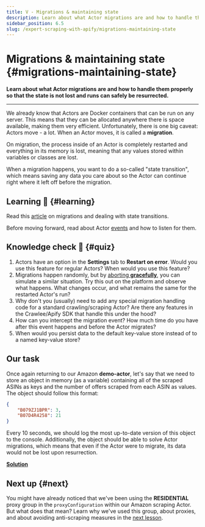 ```yaml
---
title: V - Migrations & maintaining state
description: Learn about what Actor migrations are and how to handle them properly so that the state is not lost and runs can safely be resurrected.
sidebar_position: 6.5
slug: /expert-scraping-with-apify/migrations-maintaining-state
---
```


# Migrations & maintaining state {#migrations-maintaining-state}

**Learn about what Actor migrations are and how to handle them properly so that the state is not lost and runs can safely be resurrected.**

---

We already know that Actors are Docker containers that can be run on any server. This means that they can be allocated anywhere there is space available, making them very efficient. Unfortunately, there is one big caveat: Actors move - a lot. When an Actor moves, it is called a **migration**.

On migration, the process inside of an Actor is completely restarted and everything in its memory is lost, meaning that any values stored within variables or classes are lost.

When a migration happens, you want to do a so-called "state transition", which means saving any data you care about so the Actor can continue right where it left off before the migration.

## Learning 🧠 {#learning}

Read this [article](/platform/actors/development/builds-and-runs/state-persistence) on migrations and dealing with state transitions.

Before moving forward, read about Actor [events](/sdk/js/docs/upgrading/upgrading-to-v3#events) and how to listen for them.

## Knowledge check 📝 {#quiz}

1. Actors have an option in the **Settings** tab to **Restart on error**. Would you use this feature for regular Actors? When would you use this feature?
2. Migrations happen randomly, but by [aborting **gracefully**](/platform/actors/running/runs-and-builds#aborting-runs), you can simulate a similar situation. Try this out on the platform and observe what happens. What changes occur, and what remains the same for the restarted Actor's run?
3. Why don't you (usually) need to add any special migration handling code for a standard crawling/scraping Actor? Are there any features in the Crawlee/Apify SDK that handle this under the hood?
4. How can you intercept the migration event? How much time do you have after this event happens and before the Actor migrates?
5. When would you persist data to the default key-value store instead of to a named key-value store?

## Our task

Once again returning to our Amazon **demo-actor**, let's say that we need to store an object in memory (as a variable) containing all of the scraped ASINs as keys and the number of offers scraped from each ASIN as values. The object should follow this format:

```json
{
    "B079ZJ1BPR": 3,
    "B07D4R4258": 21
}
```

Every 10 seconds, we should log the most up-to-date version of this object to the console. Additionally, the object should be able to solve Actor migrations, which means that even if the Actor were to migrate, its data would not be lost upon resurrection.

[**Solution**](./solutions/handling_migrations.md)

## Next up {#next}

You might have already noticed that we've been using the **RESIDENTIAL** proxy group in the `proxyConfiguration` within our Amazon scraping Actor. But what does that mean? Learn why we've used this group, about proxies, and about avoiding anti-scraping measures in the [next lesson](./bypassing_anti_scraping.md).
